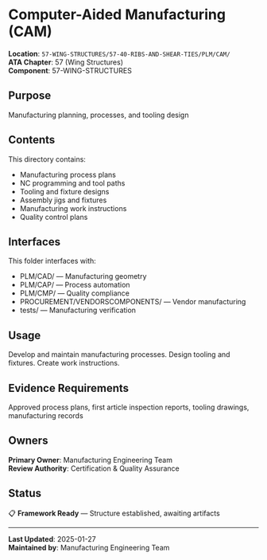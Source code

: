 # Computer-Aided Manufacturing (CAM)

**Location**: `57-WING-STRUCTURES/57-40-RIBS-AND-SHEAR-TIES/PLM/CAM/`  
**ATA Chapter**: 57 (Wing Structures)  
**Component**: 57-WING-STRUCTURES

## Purpose

Manufacturing planning, processes, and tooling design

## Contents

This directory contains:

- Manufacturing process plans
- NC programming and tool paths
- Tooling and fixture designs
- Assembly jigs and fixtures
- Manufacturing work instructions
- Quality control plans

## Interfaces

This folder interfaces with:

- PLM/CAD/ — Manufacturing geometry
- PLM/CAP/ — Process automation
- PLM/CMP/ — Quality compliance
- PROCUREMENT/VENDORSCOMPONENTS/ — Vendor manufacturing
- tests/ — Manufacturing verification

## Usage

Develop and maintain manufacturing processes. Design tooling and fixtures. Create work instructions.

## Evidence Requirements

Approved process plans, first article inspection reports, tooling drawings, manufacturing records

## Owners

**Primary Owner**: Manufacturing Engineering Team  
**Review Authority**: Certification & Quality Assurance

## Status

📋 **Framework Ready** — Structure established, awaiting artifacts

---

**Last Updated**: 2025-01-27  
**Maintained by**: Manufacturing Engineering Team
